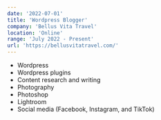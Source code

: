 ```yaml
---
date: '2022-07-01'
title: 'Wordpress Blogger'
company: 'Bellus Vita Travel'
location: 'Online'
range: 'July 2022 - Present'
url: 'https://bellusvitatravel.com/'
---
```


- Wordpress
- Wordpress plugins
- Content research and writing 
- Photography
- Photoshop
- Lightroom
- Social media (Facebook, Instagram, and TikTok)
